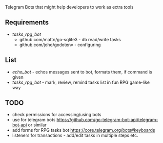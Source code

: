 Telegram Bots that might help developers to work as extra tools
 

## Requirements
* _tasks_rpg_bot_
  * github.com/mattn/go-sqlite3 - db read/write tasks
  * github.com/joho/godotenv - configuring

 
## List
* _echo_bot_ - echos messages sent to bot, formats them, if command is given
* _tasks_rpg_bot_ - mark, review, remind tasks list in fun RPG game-like way
 
 
## TODO
* check permissions for accessing/using bots
* use for telegram bots https://github.com/go-telegram-bot-api/telegram-bot-api or similar
* add forms for RPG tasks bot https://core.telegram.org/bots#keyboards
* listeners for transactions - add/edit tasks in multiple steps etc.
